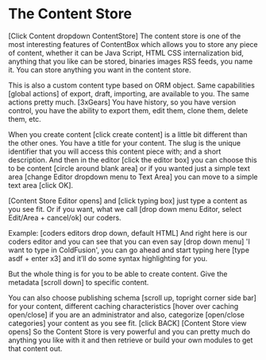 # The Content Store

\[Click Content dropdown ContentStore\] The content store is one of the most interesting features of ContentBox which allows you to store any piece of content, whether it can be Java Script, HTML CSS internalization bid, anything that you like can be stored, binaries images RSS feeds, you name it. You can store anything you want in the content store.

This is also a custom content type based on ORM object. Same capabilities \[global actions\] of export, draft, importing, are available to you. The same actions pretty much. \[3xGears\] You have history, so you have version control, you have the ability to export them, edit them, clone them, delete them, etc.

When you create content \[click create content\] is a little bit different than the other ones. You have a title for your content. The slug is the unique identifier that you will access this content piece with; and a short description. And then in the editor \[click the editor box\] you can choose this to be content \[circle around blank area\] or if you wanted just a simple text area \[change Editor dropdown menu to Text Area\] you can move to a simple text area \[click OK\].

\[Content Store Editor opens\] and \[click typing box\] just type a content as you see fit. Or if you want, what we call \[drop down menu Editor, select Edit\/Area + cancel\/ok\] our coders.

Example: \[coders editors drop down, default HTML\] And right here is our coders editor and you can see that you can even say \[drop down menu\] 'I want to type in ColdFusion', you can go ahead and start typing here \[type asdf + enter x3\] and it’ll do some syntax highlighting for you.

But the whole thing is for you to be able to create content. Give the metadata \[scroll down\] to specific content.

You can also choose publishing schema \[scroll up, topright corner side bar\] for your content, different caching characteristics \[hover over caching open\/close\] if you are an administrator and also, categorize \[open\/close categories\] your content as you see fit. \[click BACK\] \[Content Store view opens\] So the Content Store is very powerful and you can pretty much do anything you like with it and then retrieve or build your own modules to get that content out.

